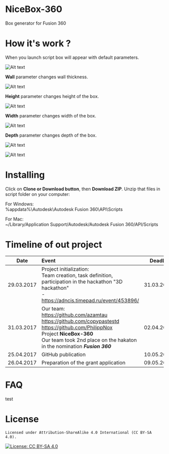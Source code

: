 # NiceBox-360
Box generator for Fusion 360

# How it's work ?
When you launch script box will appear with default parameters.

![Alt text](/resources/Images/Origin.jpg?raw=true "Original")

**Wall** parameter changes wall thickness.

![Alt text](/resources/Images/Wall.jpg?raw=true "Wall")

**Height** parameter changes height of the box.

![Alt text](/resources/Images/Height.jpg?raw=true "Height")

**Width** parameter changes width of the box.

![Alt text](/resources/Images/Width.jpg?raw=true "Width")

**Depth** parameter changes depth of the box.

![Alt text](/resources/Images/Depth.jpg?raw=true "Depth")

![Alt text](/resources/Images/Shift.jpg?raw=true "Shift")

# Installing
Click on **Clone or Download button**, then **Download ZIP**. Unzip that files in script folder on your computer:

For Windows:    
%appdata%\Autodesk\Autodesk Fusion 360\API\Scripts

For Mac:    
~/Library/Application Support/Autodesk/Autodesk Fusion 360/API/Scripts

# Timeline of out project
| Date          | Event                                                                                    | DeadLine    |
| ------------- |:-----------------------------------------------------------------------------------------| -----------:|
| 29.03.2017    | Project initialization: <br> Team creation, task definition, participation in the hackathon "3D hackathon" <br> - https://adncis.timepad.ru/event/453896/                                                                    | 31.03.2017  |
| 31.03.2017    | Our team: <br> https://github.com/azamtau  <br> https://github.com/copypastestd  <br> https://github.com/PhilippNox <br> Project **NiceBox-360** <br> Our team took 2nd place on the hakaton in the nomination **_Fusion 360_**| 02.04.2017  |
| 25.04.2017    | GitHub publication                                                                       | 10.05.2017  |
| 26.04.2017    | Preparation of the grant application                                                     | 09.05.2017  |


# FAQ
test
# License

    Licensed under Attribution-ShareAlike 4.0 International (CC BY-SA 4.0). 

[![License: CC BY-SA 4.0](https://licensebuttons.net/l/by-sa/4.0/80x15.png)](http://creativecommons.org/licenses/by-sa/4.0/)
